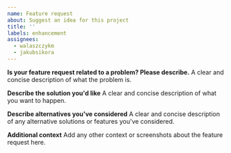 ```yaml
---
name: Feature request
about: Suggest an idea for this project
title: ''
labels: enhancement
assignees:
  - walaszczykm
  - jakubsikora
---
```


**Is your feature request related to a problem? Please describe.**
A clear and concise description of what the problem is.

**Describe the solution you'd like**
A clear and concise description of what you want to happen.

**Describe alternatives you've considered**
A clear and concise description of any alternative solutions or features you've considered.

**Additional context**
Add any other context or screenshots about the feature request here.
